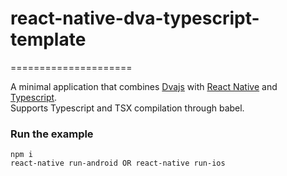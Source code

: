 # react-native-dva-typescript-template
=====================

A minimal application that combines [Dvajs](https://github.com/dvajs/dva) with [React Native](https://facebook.github.io/react-native/) and [Typescript](http://www.typescriptlang.org/).   
Supports Typescript and TSX compilation through babel.

### Run the example

```
npm i 
react-native run-android OR react-native run-ios
```



